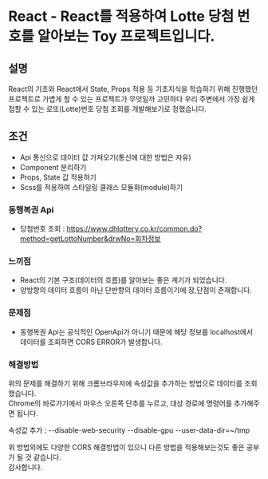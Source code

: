 # React - React를 적용하여 Lotte 당첨 번호를 알아보는 Toy 프로젝트입니다.

## 설명
React의 기초와 React에서 State, Props 적용 등 기초지식을 학습하기 위해 진행했던 프로젝트로 가볍게 할 수 있는 프로젝트가 무엇일까 고민하다 우리 주변에서 가장 쉽게 접할 수 있는 로또(Lotte)번호 당첨 조회를 개발해보기로 정했습니다. 

## 조건
- Api 통신으로 데이터 값 가져오기(통신에 대한 방법은 자유)  
- Component 분리하기  
- Props, State 값 적용하기  
- Scss를 적용하여 스타일링 클래스 모듈화(module)하기  

### 동행복권 Api
- 당첨번호 조회 : https://www.dhlottery.co.kr/common.do?method=getLottoNumber&drwNo=회차정보

### 느끼점
- React의 기본 구조(데이터의 흐름)를 알아보는 좋은 계기가 되었습니다. 
- 양방향의 데이터 흐름이 아닌 단반향의 데이터 흐름이기에 장,단점이 존재합니다.

### 문제점
- 동행복권 Api는 공식적인 OpenApi가 아니기 때문에 해당 정보를 localhost에서 데이터를 조회하면 CORS ERROR가 발생합니다.  


### 해결방법
위의 문제를 해결하기 위해 크롬브라우저에 속성값을 추가하는 방법으로 데이터를 조회했습니다.  
Chrome의 바로가기에서 마우스 오른쪽 단추를 누르고, 대상 경로에 명령어를 추가해주면 됩니다.  

속성값 추가 : --disable-web-security --disable-gpu --user-data-dir=~/tmp

위 방법외에도 다양한 CORS 해결방법이 있으니 다른 방법을 적용해보는것도 좋은 공부가 될 것 같습니다.  
감사합니다.

